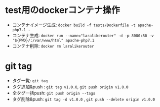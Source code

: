 
# test用のdockerコンテナ操作

+ コンテナイメージ生成: `docker build -f tests/Dockerfile -t apache-php7.1 .`
+ コンテナ生成: `docker run --name="laralikerouter" -d -p 8080:80 -v "${PWD}/:/var/www/html" apache-php7.1`
+ コンテナ削除: `docker rm laralikerouter`



# git tag

+ タグ一覧: `git tag`
+ タグ追加&push : `git tag v1.0.0`, `git push origin v1.0.0`
+ 全タグ一括push: `git push origin --tags`
+ タグ削除&push:  `git tag -d v1.0.0` , `git push --delete origin v1.0.0`
